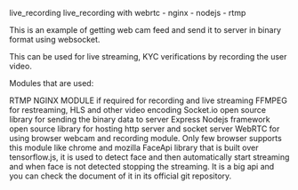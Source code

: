 live_recording
live_recording with webrtc - nginx - nodejs - rtmp

This is an example of getting web cam feed and send it to server in binary format using websocket.

This can be used for live streaming, KYC verifications by recording the user video.

Modules that are used:

RTMP NGINX MODULE if required for recording and live streaming
FFMPEG for restreaming, HLS and other video encoding
Socket.io open source library for sending the binary data to server
Express Nodejs framework open source library for hosting http server and socket server
WebRTC for using browser webcam and recording module. Only few browser supports this module like chrome and mozilla
FaceApi library that is built over tensorflow.js, it is used to detect face and then automatically start streaming and when face is not detected stopping the streaming. It is a big api and you can check the document of it in its official git repository.